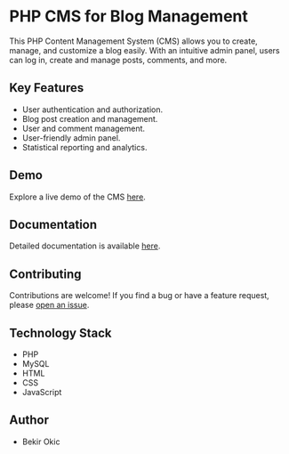 # PHP CMS for Blog Management

This PHP Content Management System (CMS) allows you to create, manage, and customize a blog easily. With an intuitive admin panel, users can log in, create and manage posts, comments, and more.

## Key Features

- User authentication and authorization.
- Blog post creation and management.
- User and comment management.
- User-friendly admin panel.
- Statistical reporting and analytics.

## Demo

Explore a live demo of the CMS [here](link-to-demo).

## Documentation

Detailed documentation is available [here](link-to-documentation).

## Contributing

Contributions are welcome! If you find a bug or have a feature request, please [open an issue]((https://github.com/OkicB/PHP-CMS-Project/issues)).

## Technology Stack

- PHP
- MySQL
- HTML
- CSS
- JavaScript

## Author

- Bekir Okic
